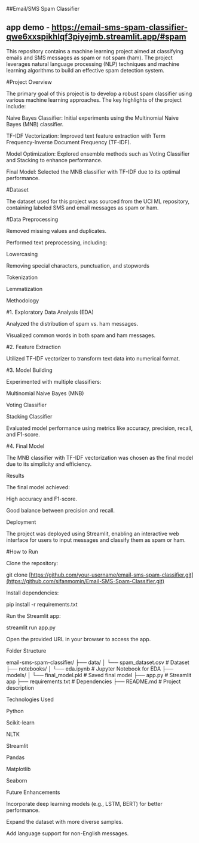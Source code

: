 ##Email/SMS Spam Classifier
## app demo - https://email-sms-spam-classifier-qwe6xxspikhlqf3piyejmb.streamlit.app/#spam
This repository contains a machine learning project aimed at classifying emails and SMS messages as spam or not spam (ham). The project leverages natural language processing (NLP) techniques and machine learning algorithms to build an effective spam detection system.

#Project Overview

The primary goal of this project is to develop a robust spam classifier using various machine learning approaches. The key highlights of the project include:

Naive Bayes Classifier: Initial experiments using the Multinomial Naive Bayes (MNB) classifier.

TF-IDF Vectorization: Improved text feature extraction with Term Frequency-Inverse Document Frequency (TF-IDF).

Model Optimization: Explored ensemble methods such as Voting Classifier and Stacking to enhance performance.

Final Model: Selected the MNB classifier with TF-IDF due to its optimal performance.

#Dataset

The dataset used for this project was sourced from the UCI ML repository, containing labeled SMS and email messages as spam or ham.

#Data Preprocessing

Removed missing values and duplicates.

Performed text preprocessing, including:

Lowercasing

Removing special characters, punctuation, and stopwords

Tokenization

Lemmatization

Methodology

#1. Exploratory Data Analysis (EDA)

Analyzed the distribution of spam vs. ham messages.

Visualized common words in both spam and ham messages.

#2. Feature Extraction

Utilized TF-IDF vectorizer to transform text data into numerical format.

#3. Model Building

Experimented with multiple classifiers:

Multinomial Naive Bayes (MNB)

Voting Classifier

Stacking Classifier

Evaluated model performance using metrics like accuracy, precision, recall, and F1-score.

#4. Final Model

The MNB classifier with TF-IDF vectorization was chosen as the final model due to its simplicity and efficiency.

Results

The final model achieved:

High accuracy and F1-score.

Good balance between precision and recall.

Deployment

The project was deployed using Streamlit, enabling an interactive web interface for users to input messages and classify them as spam or ham.

#How to Run

Clone the repository:

git clone [https://github.com/your-username/email-sms-spam-classifier.git](https://github.com/sifanmomin/Email-SMS-Spam-Classifier.git)

Install dependencies:

pip install -r requirements.txt

Run the Streamlit app:

streamlit run app.py

Open the provided URL in your browser to access the app.

Folder Structure

email-sms-spam-classifier/
├── data/
│   └── spam_dataset.csv       # Dataset
├── notebooks/
│   └── eda.ipynb              # Jupyter Notebook for EDA
├── models/
│   └── final_model.pkl        # Saved final model
├── app.py                     # Streamlit app
├── requirements.txt           # Dependencies
├── README.md                  # Project description

Technologies Used

Python

Scikit-learn

NLTK

Streamlit

Pandas

Matplotlib

Seaborn

Future Enhancements

Incorporate deep learning models (e.g., LSTM, BERT) for better performance.

Expand the dataset with more diverse samples.

Add language support for non-English messages.
